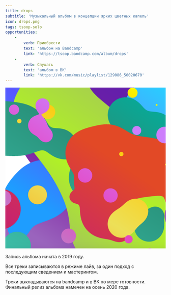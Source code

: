 ```yaml
---
title: drops
subtitle: 'Музыкальный альбом в концепции ярких цветных капель'
icon: drops.png
tags: tsoop-solo
opportunities:
    -
        verb: Приобрести
        text: 'альбом на Bandcamp'
        link: 'https://tsoop.bandcamp.com/album/drops'
    -
        verb: Слушать
        text: 'альбом в ВК'
        link: 'https://vk.com/music/playlist/129086_50020670'
---
```


![](./drops.png)

Запись альбома начата в 2019 году.

Все треки записываются в режиме лайв, за один подход с последующим сведением и мастерингом.

Треки выкладываются на bandcamp и в ВК по мере готовности. Финальный релиз альбома намечен на осень 2020 года.
